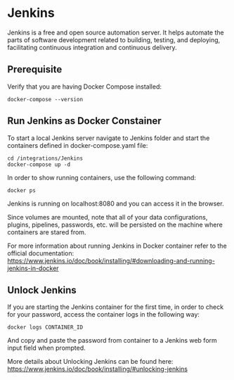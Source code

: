# Jenkins 

Jenkins is a free and open source automation server. 
It helps automate the parts of software development related to building, testing, and deploying, facilitating continuous integration and continuous delivery.

## Prerequisite

Verify that you are having Docker Compose installed:
   ```
   docker-compose --version
   ```

## Run Jenkins as Docker Constainer

To start a local Jenkins server navigate to Jenkins folder and start the containers defined in docker-compose.yaml file:
   ```
   cd /integrations/Jenkins
   docker-compose up -d
   ```

In order to show running containers, use the following command:
   ```
   docker ps
   ```

Jenkins is running on localhost:8080 and you can access it in the browser.

Since volumes are mounted, note that all of your data configurations, plugins, pipelines, passwords, etc. will be persisted on the machine where containers are stared from.

For more information about running Jenkins in Docker container refer to the official documentation: https://www.jenkins.io/doc/book/installing/#downloading-and-running-jenkins-in-docker

## Unlock Jenkins

If you are starting the Jenkins container for the first time, in order to check for your password, access the container logs in the following way:

   ```
   docker logs CONTAINER_ID
   ```

And copy and paste the password from container to a Jenkins web form input field when prompted.

More details about Unlocking Jenkins can be found here: https://www.jenkins.io/doc/book/installing/#unlocking-jenkins